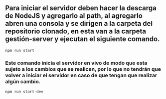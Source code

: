 ## Para iniciar el servidor deben hacer la descarga de NodeJS y agregarlo al path, al agregarlo abren una consola y se dirigen a la carpeta del repositorio clonado, en esta van a la carpeta gestión-server y ejecutan el siguiente comando.

```
npm run start
``` 
### Este comando inicia el servidor en vivo de modo que esta sujeto a los cambios que se realicen, por lo que no tendrán que volver a iniciar el servidor en caso de que tengan que realizar algún cambio. 
```
npm run start-dev
```
